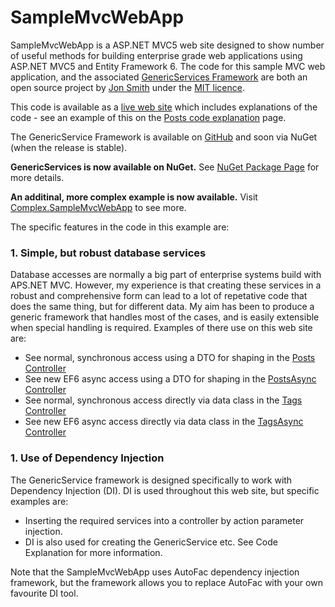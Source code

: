 SampleMvcWebApp
===============

SampleMvcWebApp is a ASP.NET MVC5 web site designed to show number of useful methods for building enterprise
 grade web applications using ASP.NET MVC5 and Entity Framework 6. 
The code for this sample MVC web application, and the associated 
[GenericServices Framework](https://github.com/JonPSmith/GenericServices) are both an open source project 
by [Jon Smith](http://www.thereformedprogrammer.net/about-me/) 
under the [MIT licence](http://opensource.org/licenses/MIT).

This code is available as a [live web site](http://samplemvcwebapp.net/) which includes explanations 
of the code - see an example of this on the [Posts code explanation](http://samplemvcwebapp.net/Posts/CodeView) page.

The GenericService Framework is available on [GitHub](https://github.com/JonPSmith/GenericServices) and soon via NuGet (when the release is stable).

**GenericServices is now available on NuGet.**
See [NuGet Package Page](https://www.nuget.org/packages/GenericServices/) for more details.

**An additinal, more complex example is now available.** 
Visit [Complex.SampleMvcWebApp](http://complex.samplemvcwebapp.net/) to see more.


The specific features in the code in this example are:

### 1. Simple, but robust database services

Database accesses are normally a big part of enterprise systems build with APS.NET MVC. 
However, my experience is that creating these services in a robust and comprehensive form can lead to 
a lot of repetative code that does the same thing, but for different data. 
My aim has been to produce a generic framework that handles most of the cases, and is 
easily extensible when special handling is required. Examples of there use on this web site are:

 - See normal, synchronous access using a DTO for shaping in the [Posts Controller](https://github.com/JonPSmith/SampleMvcWebApp/blob/master/SampleWebApp/Controllers/PostsController.cs)
 - See new EF6 async access using a DTO for shaping in the [PostsAsync Controller](https://github.com/JonPSmith/SampleMvcWebApp/blob/master/SampleWebApp/Controllers/PostsAsyncController.cs)
 - See normal, synchronous access directly via data class in the [Tags Controller](https://github.com/JonPSmith/SampleMvcWebApp/blob/master/SampleWebApp/Controllers/TagsController.cs)
 - See new EF6 async access directly via data class in the [TagsAsync Controller](https://github.com/JonPSmith/SampleMvcWebApp/blob/master/SampleWebApp/Controllers/TagsAsyncController.cs)

### 1. Use of Dependency Injection

The GenericService framework is designed specifically to work with Dependency Injection (DI). 
DI is used throughout this web site, but specific examples are:

 - Inserting the required services into a controller by action parameter injection.
 - DI is also used for creating the GenericService etc. See Code Explanation for more information.

Note that the SampleMvcWebApp uses AutoFac dependency injection framework, 
but the framework allows you to replace AutoFac with your own favourite DI tool.
